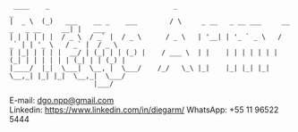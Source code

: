   ```
   ____    _                               _                                             _         
 |  _ \  (_)   ___    __ _    ___        / \     _ __   _ __ ___     __ _   _ __     __| |   ___  
 | | | | | |  / _ \  / _` |  / _ \      / _ \   | '__| | '_ ` _ \   / _` | | '_ \   / _` |  / _ \ 
 | |_| | | | |  __/ | (_| | | (_) |    / ___ \  | |    | | | | | | | (_| | | | | | | (_| | | (_) |
 |____/  |_|  \___|  \__, |  \___/    /_/   \_\ |_|    |_| |_| |_|  \__,_| |_| |_|  \__,_|  \___/ 
                       |___/ 

```
E-mail: dgo.npp@gmail.com<br>
Linkedin: https://www.linkedin.com/in/diegarm/
WhatsApp: +55 11 96522 5444


